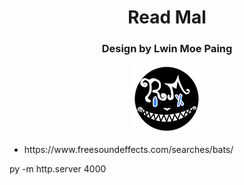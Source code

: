 <div>
    <h1 align="center"> Read Mal</h1>
    <h3 align="center"> Design by Lwin Moe Paing</h3>
</div>

<p align="center">
    <img src="https://raw.githubusercontent.com/WuWooLay/design_readmal/master/images/ReadMal_Logo.gif">
</p>

<p>
    <ul>
        <li>https://www.freesoundeffects.com/searches/bats/</li>
    </ul>
</p>

<p> py -m http.server 4000 </p>